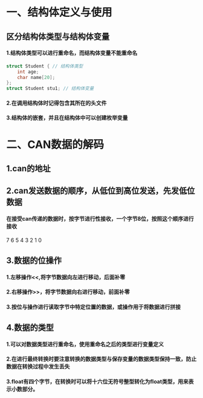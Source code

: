 # 一、结构体定义与使用
## 区分结构体类型与结构体变量
####  1.结构体类型可以进行重命名，而结构体变量不能重命名
```c++
struct Student { // 结构体类型
    int age;
    char name[20];
};
struct Student stu1; // 结构体变量
```
#### 2.在调用结构体时记得包含其所在的头文件
#### 3.结构体的嵌套，并且在结构体中可以创建枚举变量

# 二、CAN数据的解码
## 1.can的地址
## 2.can发送数据的顺序，从低位到高位发送，先发低位数据
#### 在接受can传递的数据时，按字节进行性接收，一个字节8位，按照这个顺序进行接收
7 6 5 4 3 2 1 0
## 3.数据的位操作
#### 1.左移操作<<,将字节数据向左进行移动，后面补零
#### 2.右移操作>>，将字节数据向右进行移动，前面补零
#### 3.按位与操作进行读取字节中特定位置的数据，或操作用于将数据进行拼接
## 4.数据的类型
#### 1.可以对数据类型进行重命名，使用重命名之后的类型进行变量定义
#### 2.在进行最终转换时要注意转换的数据类型与保存变量的数据类型保持一致，防止数据在转换过程中发生丢失
#### 3.float有四个字节，在转换时可以将十六位无符号整型转化为float类型，用来表示小数部分。
